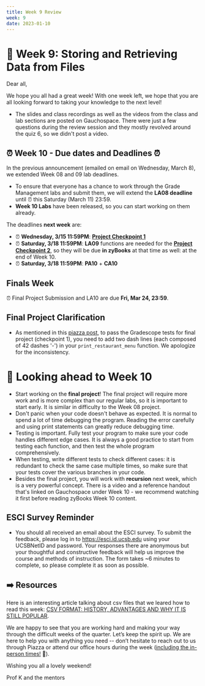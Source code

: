 ```yaml
---
title: Week 9 Review 
week: 9
date: 2023-01-10
---
```


# 🎲 Week 9: Storing and Retrieving Data from Files

Dear all,

We hope you all had a great week! With one week left, we hope that you are all looking forward to taking your knowledge to the next level!

* The slides and class recordings as well as the videos from the class and lab sections are posted on Gauchospace. There were just a few questions during the review session and they mostly revolved around the quiz 6, so we didn't post a video.


## ⏰ Week 10 - Due dates and Deadlines ⏰

In the previous announcement (emailed on email on Wednesday, March 8), we extended Week 08 and 09 lab deadlines.
* To ensure that everyone has a chance to work through the Grade Management labs and submit them, we will extend the **LA08 deadline** until  ⏰ this Saturday (March 11) 23:59. 
* **Week 10 Labs** have been released, so you can start working on them already.

The deadlines **next week** are:
* ⏰ **Wednesday, 3/15 11:59PM**: **[Project Checkpoint 1](https://ucsb-csw8.github.io/w23-project/step01/#dates)**
* ⏰ **Saturday, 3/18 11:59PM**: **LA09** functions are needed for the **[Project Checkpoint 2](https://ucsb-csw8.github.io/w23-project/step01/#dates)**, so they will be due **in zyBooks** at that time as well: at the end of Week 10.
* ⏰ **Saturday, 3/18 11:59PM**: **PA10** + **CA10**

## Finals Week 

 ⏰ Final Project Submission and LA10 are due **Fri, Mar 24, 23:59**.
 

## Final Project Clarification
* As mentioned in this [piazza post](https://piazza.com/class/lcl1mbc5frw2cw/post/338), to pass the Gradescope tests for final project (checkpoint 1), you need to add two dash lines (each composed of 42 dashes '-') in your `print_restaurant_menu` function. We apologize for the inconsistency.


# 🔮 Looking ahead to Week 10
* Start working on the **final project**! The final project will require more work and is more complex than our regular labs, so it is important to start early. It is similar in difficulty to the Week 08 project.
* Don't panic when your code doesn't behave as expected. It is normal to spend a lot of time debugging the program. Reading the error carefully and using print statements can greatly reduce debugging time.
* Testing is important. Fully test your program to make sure your code handles different edge cases. It is always a good practice to start from testing each function, and then test the whole program comprehensively. 
* When testing, write different tests to check different cases: it is redundant to check the same case multiple times, so make sure that your tests cover the various branches in your code. 
* Besides the final project, you will work with **recursion** next week, which is a very powerful concept. There is a video and a reference handout that's linked on Gauchospace under Week 10 - we recommend watching it first before reading zyBooks Week 10 content.

## ESCI Survey Reminder
* You should all received an email about the ESCI survey. To submit the feedback, please log in to <https://esci.id.ucsb.edu> using your UCSBNetID and password. Your responses there are anonymous but your thoughtful and constructive feedback will help us improve the course and methods of instruction. The form takes ~6 minutes to complete, so please complete it as soon as possible. 


## ➡️    Resources
Here is an interesting article talking about csv files that we leared how to read this week: [CSV FORMAT: HISTORY, ADVANTAGES AND WHY IT IS STILL POPULAR](https://bytescout.com/blog/csv-format-history-advantages.html).

We are happy to see that you are working hard and making your way through the difficult weeks of the quarter. Let’s keep the spirit up. We are here to help you with anything you need -- don’t hesitate to reach out to us through Piazza or attend our office hours during the week ([including the in-person times!]({{site.url}}/{{site.baseurl}}/schedule) 🎊). 

Wishing you all a lovely weekend!

Prof K and the mentors
